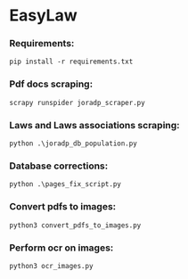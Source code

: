# EasyLaw

### Requirements:
```
pip install -r requirements.txt
```

### Pdf docs scraping:


```
scrapy runspider joradp_scraper.py
```
### Laws and Laws associations scraping:

```
python .\joradp_db_population.py
```

### Database corrections:

```
python .\pages_fix_script.py
```
### Convert pdfs to images:

```
python3 convert_pdfs_to_images.py
```

### Perform ocr on images:

```
python3 ocr_images.py
```